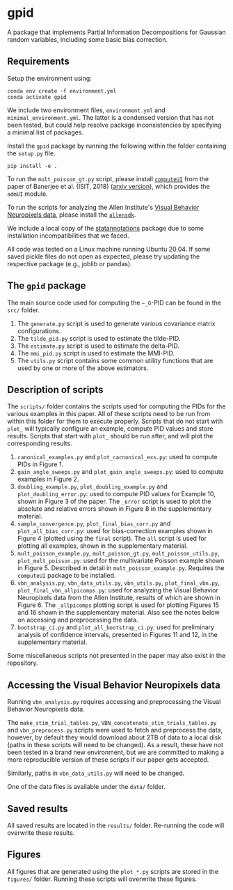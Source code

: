 # gpid

A package that implements Partial Information Decompositions for Gaussian random variables, including some basic bias correction.

## Requirements

Setup the environment using:

```setup
conda env create -f environment.yml
conda activate gpid
```

We include two environment files, `environment.yml` and `minimal_environment.yml`. The latter is a condensed version that has not been tested, but could help resolve package inconsistencies by specifying a minimal list of packages.

Install the `gpid` package by running the following within the folder containing the `setup.py` file.

```
pip install -e .
```

To run the `mult_poisson_gt.py` script, please install [`computeUI`](https://github.com/infodeco/computeUI) from the paper of Banerjee et al. (ISIT, 2018) ([arxiv version](https://arxiv.org/abs/1709.07487)), which provides the `admUI` module.

To run the scripts for analyzing the Allen Institute's [Visual Behavior Neuropixels data](https://allensdk.readthedocs.io/en/latest/visual_behavior_neuropixels.html), please install the [`allensdk`](https://allensdk.readthedocs.io/en/latest/install.html).

We include a local copy of the [statannotations](https://github.com/trevismd/statannotations) package due to some installation incompatibilities that we faced.

All code was tested on a Linux machine running Ubuntu 20.04. If some saved pickle files do not open as expected, please try updating the respective package (e.g., joblib or pandas).

## The `gpid` package

The main source code used for computing the `~_G`-PID can be found in the `src/` folder.

1. The `generate.py` script is used to generate various covariance matrix configurations.
2. The `tilde_pid.py` script is used to estimate the tilde-PID.
3. The `estimate.py` script is used to estimate the delta-PID.
4. The `mmi_pid.py` script is used to estimate the MMI-PID.
5. The `utils.py` script contains some common utility functions that are used by one or more of the above estimators.

## Description of scripts

The `scripts/` folder contains the scripts used for computing the PIDs for the various examples in this paper.
All of these scripts need to be run from within this folder for them to execute properly.
Scripts that do not start with `plot_` will typically configure an example, compute PID values and store results.
Scripts that start with `plot_` should be run after, and will plot the corresponding results.

1. `canonical_examples.py` and  `plot_cacnonical_exs.py`: used to compute PIDs in Figure 1.
2. `gain_angle_sweeps.py` and `plot_gain_angle_sweeps.py`: used to compute examples in Figure 2.
3. `doubling_example.py`, `plot_doubling_example.py` and `plot_doubling_error.py`: used to compute PID values for Example 10, shown in Figure 3 of the paper. The `_error` script is used to plot the absolute and relative errors shown in Figure 8 in the supplementary material.
4. `sample_convergence.py`, `plot_final_bias_corr.py` and `plot_all_bias_corr.py`: used for bias-correction examples shown in Figure 4 (plotted using the `final` script). The `all` script is used for plotting all examples, shown in the supplementary material.
5. `mult_poisson_example.py`, `mult_poisson_gt.py`, `mult_poisson_utils.py`, `plot_mult_poisson.py`: used for the multivariate Poisson example shown in Figure 5. Described in detail in `mult_poisson_example.py`. Requires the `computeUI` package to be installed.
6. `vbn_analysis.py`, `vbn_data_utils.py`, `vbn_utils.py`, `plot_final_vbn.py`, `plot_final_vbn_allpicomps.py`: used for analyzing the Visual Behavior Neuropixels data from the Allen Institute, results of which are shown in Figure 6. The `_allpicomps` plotting script is used for plotting Figures 15 and 16 shown in the supplementary material. Also see the notes below on accessing and preprocessing the data.
7. `bootstrap_ci.py` and `plot_all_bootstrap_ci.py`: used for preliminary analysis of confidence intervals, presented in Figures 11 and 12, in the supplementary material.

Some miscellaneous scripts not presented in the paper may also exist in the repository.

## Accessing the Visual Behavior Neuropixels data

Running `vbn_analysis.py` requires accessing and preprocessing the Visual Behavior Neuropixels data.

The `make_stim_trial_tables.py`, `VBN_concatenate_stim_trials_tables.py` and `vbn_preprocess.py` scripts were used to fetch and preprocess the data, however, by default they would download about 2TB of data to a local disk (paths in these scripts will need to be changed). As a result, these have not been tested in a brand new environment, but we are committed to making a more reproducible version of these scripts if our paper gets accepted.

Similarly, paths in `vbn_data_utils.py` will need to be changed.

One of the data files is available under the `data/` folder.

## Saved results

All saved results are located in the `results/` folder.
Re-running the code will overwrite these results.

## Figures

All figures that are generated using the `plot_*.py` scripts are stored in the `figures/` folder.
Running these scripts will overwrite these figures.
